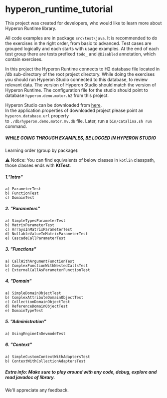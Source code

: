 # hyperon_runtime_tutorial
This project was created for developers, who would like to learn more about Hyperon Runtime library.

All code examples are in package <code>src\test\java</code>.
It is recommended to do the exercises in the right order, from basic to advanced. Test cases are grouped
logically and each starts with usage examples. At the end of each test group there are tests prefixed
<code>todo_</code> and <code>@Disabled</code> annotation, which contain exercises.

In this project the Hyperon Runtime connects to H2 database file located in /db sub-directory of the root
project directory. While doing the exercises you should run Hyperon Studio connected to this database,
to review relevant data. The version of Hyperon Studio should match the version of Hyperon Runtime.
The configuration file for the studio should point to database <code>hyperon.demo.motor.h2</code> from this project.

Hyperon Studio can be downloaded from [here](https://d3if2y4240qge3.cloudfront.net/repo/releases/2.3.0/hyperon-studio-2.3.0.zip).  
In the application.properties of downloaded project please point an `hyperon.database.url` property   
to `./db/hyperon.demo.motor.mv.db` file. Later, run a `bin/catalina.sh run` command.

##### WHILE GOING THROUGH EXAMPLES, BE LOGGED IN HYPERON STUDIO

Learning order (group by package):

&#9888; Notice: You can find equivalents of below classes in `kotlin` classpath, those classes ends with **KtTest**.

##### 1."Intro"
    a) ParameterTest
    b) FunctionTest
    c) DomainTest
    
##### 2. "Parameters"
    a) SimpleTypesParameterTest
    b) MatrixParameterTest
    c) ArraysInMatrixParameterTest
    d) NullableValueInMatrixParameterTest
    e) CascadeCallParameterTest
    
##### 3. "Functions"
    a) CallWithArgumentFunctionTest
    b) ComplexFunctionWithNestedCallsTest
    c) ExternalCallAsParameterFunctionTest
    
##### 4. "Domain"
    a) SimpleDomainObjectTest
    b) ComplexAttributeDomainObjectTest
    c) CollectionDomainObjectTest
    d) ReferenceDomainObjectTest
    e) DomainTypeTest
    
##### 5. "Administration"
    a) UsingEngineInDevmodeTest
    
##### 6. "Context"
    a) SimpleCustomContextWithAdaptersTest
    b) ContextWithCollectionAdaptersTest


##### Extra info: Make sure to play around with any code, debug, explore and read javadoc of library.

We'll appreciate any feedback.
